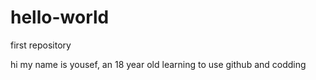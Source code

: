 # hello-world
first repository

hi my name is yousef, an 18 year old learning to use github and codding
